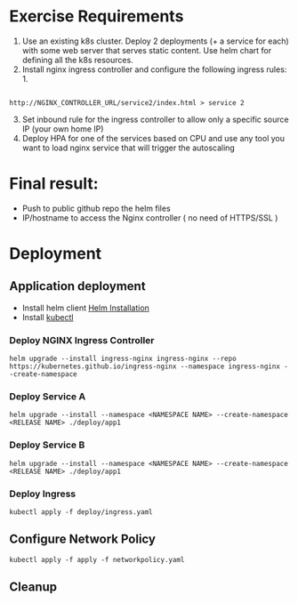 # Exercise Requirements

1. Use an existing k8s cluster.
   Deploy 2 deployments (+ a service for each) with some web server that serves static
   content.
   Use helm chart for defining all the k8s resources.
2. Install nginx ingress controller and configure the following ingress rules: 1.
```http://NGINX_CONTROLLER_URL/service1/index.html > service 1 2.
```
```
http://NGINX_CONTROLLER_URL/service2/index.html > service 2
```
3. Set inbound rule for the ingress controller to allow only a specific source IP (your own
   home IP)
4. Deploy HPA for one of the services based on CPU and use any tool you want to load nginx
   service that will trigger the autoscaling

# Final result:
- Push to public github repo the helm files
- IP/hostname to access the Nginx controller ( no need of HTTPS/SSL )

# Deployment

## Application deployment

- Install helm client [Helm Installation](https://helm.sh/docs/intro/install/)
- Install [kubectl](https://kubernetes.io/docs/tasks/tools/)

### Deploy NGINX Ingress Controller
```shell
helm upgrade --install ingress-nginx ingress-nginx --repo https://kubernetes.github.io/ingress-nginx --namespace ingress-nginx --create-namespace
```

### Deploy Service A
```shell
helm upgrade --install --namespace <NAMESPACE NAME> --create-namespace <RELEASE NAME> ./deploy/app1
```
### Deploy Service B
```shell
helm upgrade --install --namespace <NAMESPACE NAME> --create-namespace <RELEASE NAME> ./deploy/app1
```
### Deploy Ingress
```shell
kubectl apply -f deploy/ingress.yaml
```
## Configure Network Policy
```shell
kubectl apply -f apply -f networkpolicy.yaml
```

## Cleanup

